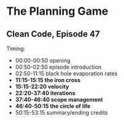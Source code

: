 # The Planning Game

## Clean Code, Episode 47

Timing:

- 00:00-00:50    opening
- 00:50-02:50    episode introduction
- 02:50-11:15    black hole evaporation rates
- **11:15-15:15  the iron cross**
- **15:15-22:20  velocity**
- **22:20-37:40  iterations**
- **37:40-46:40  scope management**
- **46:40-50:15  the circle of life**
- 50:15-53:15    summary/ending credits
